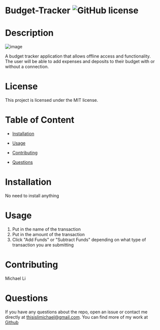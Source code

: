 # Budget-Tracker ![GitHub license](https://img.shields.io/badge/license-MIT-blue.svg)


# Description

![image](https://user-images.githubusercontent.com/90745029/153731300-816b6b90-70ad-46b3-bcfa-7482348a4141.png)

A budget tracker application that allows offline access and functionality. The user will be able to add expenses and deposits to their budget with or without a connection.

# License
This project is licensed under the MIT license.

# Table of Content

* [Installation](#installation)

* [Usage](#usage)

* [Contributing](#contributing)

* [Questions](#questions)

# Installation
No need to install anything

# Usage
1. Put in the name of the transaction
2. Put in the amount of the transaction
3. Click "Add Funds" or "Subtract Funds" depending on what type of transaction you are submitting

# Contributing
Michael Li

# Questions 
If you have any questions about the repo, open an issue or contact me directly at thisislimichael@gmail.com. 
You can find more of my work at [Github](https://github.com/limichael97)

